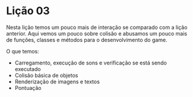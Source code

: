Lição 03
===========

Nesta lição temos um pouco mais de interação se comparado com a lição anterior.
Aqui vemos um pouco sobre colisão e abusamos um pouco mais de funções, classes e métodos para
o desenvolvimento do game.

O que temos:
- Carregamento, execução de sons e verificação se está sendo executado
- Colisão básica de objetos
- Renderização de imagens e textos
- Pontuação
